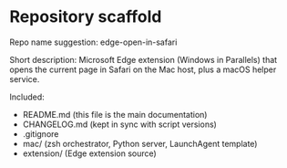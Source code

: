# Repository scaffold

Repo name suggestion: edge-open-in-safari

Short description:
Microsoft Edge extension (Windows in Parallels) that opens the current page in Safari on the Mac host, plus a macOS helper service.

Included:
- README.md (this file is the main documentation)
- CHANGELOG.md (kept in sync with script versions)
- .gitignore
- mac/ (zsh orchestrator, Python server, LaunchAgent template)
- extension/ (Edge extension source)